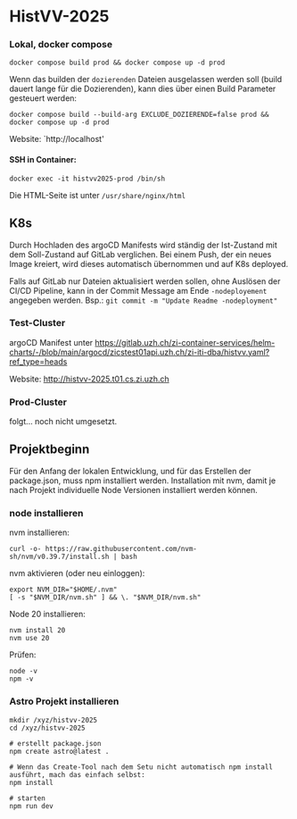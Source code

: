 # HistVV-2025


### Lokal, docker compose

```
docker compose build prod && docker compose up -d prod
```

Wenn das builden der `dozierenden` Dateien ausgelassen werden soll (build dauert lange für die Dozierenden), kann dies über einen Build Parameter gesteuert werden:

```
docker compose build --build-arg EXCLUDE_DOZIERENDE=false prod && docker compose up -d prod
```

Website: `http://localhost'

#### SSH in Container:

```
docker exec -it histvv2025-prod /bin/sh
```

Die HTML-Seite ist unter `/usr/share/nginx/html`


## K8s

Durch Hochladen des argoCD Manifests wird ständig der Ist-Zustand mit dem Soll-Zustand auf GitLab verglichen. Bei einem Push, der ein neues Image kreiert, wird dieses automatisch übernommen und auf K8s deployed. 

Falls auf GitLab nur Dateien aktualisiert werden sollen, ohne Auslösen der CI/CD Pipeline, kann in der Commit Message am Ende `-nodeployement` angegeben werden. Bsp.: `git commit -m "Update Readme -nodeployment"`

### Test-Cluster

argoCD Manifest unter https://gitlab.uzh.ch/zi-container-services/helm-charts/-/blob/main/argocd/zicstest01api.uzh.ch/zi-iti-dba/histvv.yaml?ref_type=heads

Website: http://histvv-2025.t01.cs.zi.uzh.ch

### Prod-Cluster

folgt... noch nicht umgesetzt.



## Projektbeginn

Für den Anfang der lokalen Entwicklung, und für das Erstellen der package.json, muss npm installiert werden. Installation mit nvm, damit je nach Projekt individuelle Node Versionen installiert werden können.

### node installieren

nvm installieren:

```
curl -o- https://raw.githubusercontent.com/nvm-sh/nvm/v0.39.7/install.sh | bash
```

nvm aktivieren (oder neu einloggen):

```
export NVM_DIR="$HOME/.nvm"
[ -s "$NVM_DIR/nvm.sh" ] && \. "$NVM_DIR/nvm.sh"
```

Node 20 installieren:

```
nvm install 20
nvm use 20
```

Prüfen:

```
node -v
npm -v
```

### Astro Projekt installieren

```
mkdir /xyz/histvv-2025
cd /xyz/histvv-2025

# erstellt package.json
npm create astro@latest .

# Wenn das Create-Tool nach dem Setu nicht automatisch npm install ausführt, mach das einfach selbst:
npm install

# starten
npm run dev
```
